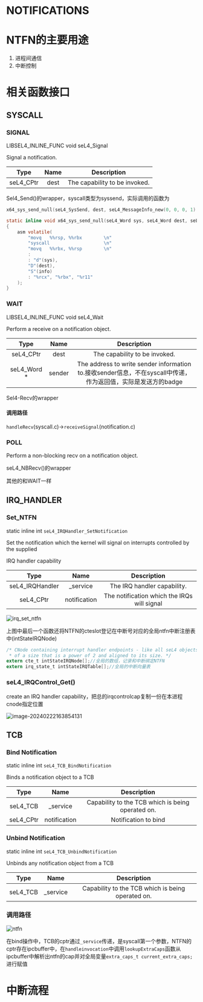# NOTIFICATIONS

# NTFN的主要用途

1. 进程间通信
2. 中断控制

# 相关函数接口

## SYSCALL

### SIGNAL

LIBSEL4_INLINE_FUNC void seL4_Signal

Signal a notification.

|   Type    | Name |          Description          |
| :-------: | :--: | :---------------------------: |
| seL4_CPtr | dest | The capability to be invoked. |

Sel4_Send()的wrapper，syscall类型为syssend，实际调用的函数为

```c
x64_sys_send_null(seL4_SysSend, dest, seL4_MessageInfo_new(0, 0, 0, 1).words[0]);

static inline void x64_sys_send_null(seL4_Word sys, seL4_Word dest, seL4_Word info)
{
    asm volatile(
        "movq   %%rsp, %%rbx        \n"
        "syscall                    \n"
        "movq   %%rbx, %%rsp        \n"
        :
        : "d"(sys),
        "D"(dest),
        "S"(info)
        : "%rcx", "%rbx", "%r11"
    );
}
```

### WAIT

LIBSEL4_INLINE_FUNC void seL4_Wait

Perform a receive on a notification object.

|    Type     |  Name  |                         Description                          |
| :---------: | :----: | :----------------------------------------------------------: |
|  seL4_CPtr  |  dest  |                The capability to be invoked.                 |
| seL4_Word * | sender | The address to write sender information to.接收sender信息，不在syscall中传递，作为返回值，实际是发送方的badge |

Sel4-Recv的wrapper

#### 调用路径

`handleRecv`(syscall.c)->`receiveSignal`(notification.c)

### POLL

Perform a non-blocking recv on a notification object.

seL4_NBRecv()的wrapper

其他的和WAIT一样

## IRQ_HANDLER

### Set_NTFN

static inline int `seL4_IRQHandler_SetNotification`

Set the notification which the kernel will signal on interrupts controlled by the supplied

IRQ handler capability

|      Type       |     Name     |                 Description                 |
| :-------------: | :----------: | :-----------------------------------------: |
| seL4_IRQHandler |   _service   |         The IRQ handler capability.         |
|    seL4_CPtr    | notification | The notification which the IRQs will signal |

![irq_set_ntfn](E:\note\typora\assets\irq_set_ntfn.png)

上图中最后一个函数还将NTFN的cteslot登记在中断号对应的全局ntfn中断注册表中(intStateIRQNode)

```c
/* CNode containing interrupt handler endpoints - like all seL4 objects, this CNode needs to be
 * of a size that is a power of 2 and aligned to its size. */
extern cte_t intStateIRQNode[];//全局的数组，记录和中断绑定NTFN
extern irq_state_t intStateIRQTable[];//全局的中断向量表
```

### seL4_IRQControl_Get()

create an IRQ handler capability，把总的irqcontrolcap复制一份在本进程cnode指定位置

![image-20240222163854131](E:\note\typora\assets\image-20240222163854131.png)

## TCB

### **Bind Notification**

static inline int `seL4_TCB_BindNotification`

Binds a notification object to a TCB

|   Type    |     Name     |                    Description                    |
| :-------: | :----------: | :-----------------------------------------------: |
| seL4_TCB  |   _service   | Capability to the TCB which is being operated on. |
| seL4_CPtr | notification |               Notification to bind                |

### **Unbind Notification**

static inline int `seL4_TCB_UnbindNotification`

Unbinds any notification object from a TCB

|   Type   |   Name   |                    Description                    |
| :------: | :------: | :-----------------------------------------------: |
| seL4_TCB | _service | Capability to the TCB which is being operated on. |

### 调用路径

![ntfn](E:\note\typora\assets\ntfn.png)

在bind操作中，TCB的cptr通过`_service`传递，是syscall第一个参数，NTFN的cptr存在ipcbuffer中，在`handleinvocation`中调用`lookupExtraCaps`函数从ipcbuffer中解析出ntfn的cap并对全局变量`extra_caps_t current_extra_caps;`进行赋值

# 中断流程



